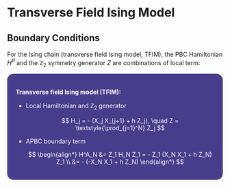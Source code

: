 <style>
    .katex {
        font-size: 1.1em;
    }
    .remark {
        border-radius: 15px;
        padding: 20px;
        background-color: SeaGreen;
        color: White;
    }
    .result {
        border-radius: 15px;
        padding: 20px;
        background-color: DarkSlateBlue;
        color: White;
    }
</style>

# Transverse Field Ising Model

## Boundary Conditions

For the Ising chain (transverse field Ising model, TFIM), the PBC Hamiltonian $H^P$ and the $\mathbb{Z}_2$ symmetry generator $Z$ are combinations of local term:

<div class="result">

**Transverse field Ising model (TFIM):**

- Local Hamiltonian and $\mathbb{Z}_2$ generator

    $$
    H_j = - (X_j X_{j+1} + h Z_j), \quad
    Z = \textstyle{\prod_{j=1}^N} Z_j
    $$

- APBC boundary term

    $$
    \begin{align*}
        H^A_N &= Z_1 H_N Z_1 
        = - Z_1 (X_N X_1 + h Z_N) Z_1 \\
        &= - (-X_N X_1 + h Z_N)
    \end{align*}
    $$

</div>
